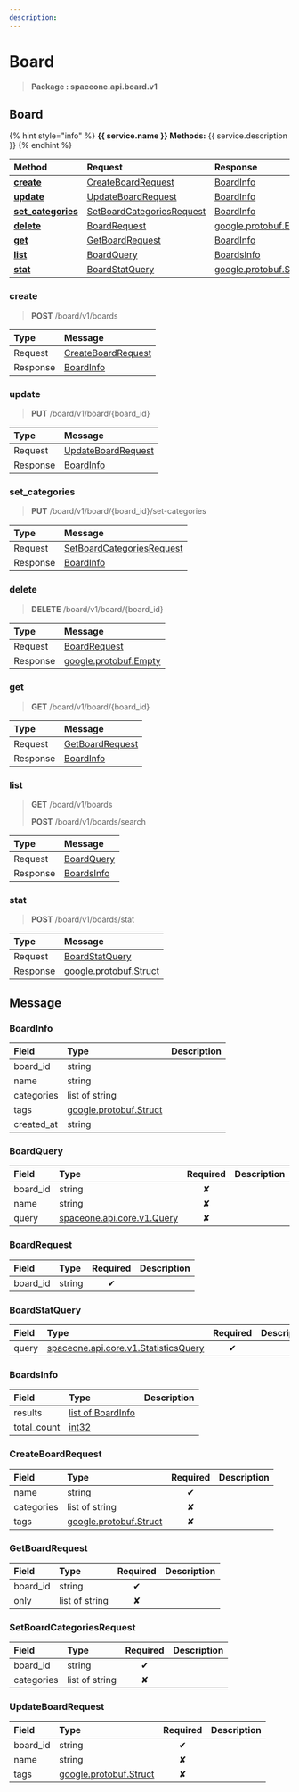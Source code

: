 ```yaml
---
description:  
---
```

# Board

>  **Package : spaceone.api.board.v1**

## Board

{% hint style="info" %}
**{{ service.name }} Methods:**
{{ service.description }}
{%  endhint %}


| Method | Request | Response |
| :----- | :-------- | :-------- |
| [**create**](board.md#create)|   [CreateBoardRequest](board.md#createboardrequest) |   [BoardInfo](board.md#boardinfo) |
| [**update**](board.md#update)|   [UpdateBoardRequest](board.md#updateboardrequest) |   [BoardInfo](board.md#boardinfo) |
| [**set_categories**](board.md#set_categories)|   [SetBoardCategoriesRequest](board.md#setboardcategoriesrequest) |   [BoardInfo](board.md#boardinfo) |
| [**delete**](board.md#delete)|   [BoardRequest](board.md#boardrequest) |  [google.protobuf.Empty](https://github.com/protocolbuffers/protobuf/blob/master/src/google/protobuf/empty.proto)|
| [**get**](board.md#get)|   [GetBoardRequest](board.md#getboardrequest) |   [BoardInfo](board.md#boardinfo) |
| [**list**](board.md#list)|   [BoardQuery](board.md#boardquery) |   [BoardsInfo](board.md#boardsinfo) |
| [**stat**](board.md#stat)|   [BoardStatQuery](board.md#boardstatquery) |  [google.protobuf.Struct](https://github.com/protocolbuffers/protobuf/blob/master/src/google/protobuf/struct.proto)| 
 

 
### create
> **POST** /board/v1/boards
>


| Type | Message |
| :--- | :--- |
| Request | [CreateBoardRequest](board.md#createboardrequest) |
| Response |  [BoardInfo](board.md#boardinfo)  |
 
 

 
### update
> **PUT** /board/v1/board/{board_id}
>


| Type | Message |
| :--- | :--- |
| Request | [UpdateBoardRequest](board.md#updateboardrequest) |
| Response |  [BoardInfo](board.md#boardinfo)  |
 
 

 
### set_categories
> **PUT** /board/v1/board/{board_id}/set-categories
>


| Type | Message |
| :--- | :--- |
| Request | [SetBoardCategoriesRequest](board.md#setboardcategoriesrequest) |
| Response |  [BoardInfo](board.md#boardinfo)  |
 
 

 
### delete
> **DELETE** /board/v1/board/{board_id}
>


| Type | Message |
| :--- | :--- |
| Request | [BoardRequest](board.md#boardrequest) |
| Response | [google.protobuf.Empty](https://github.com/protocolbuffers/protobuf/blob/master/src/google/protobuf/empty.proto) |
 
 

 
### get
> **GET** /board/v1/board/{board_id}
>


| Type | Message |
| :--- | :--- |
| Request | [GetBoardRequest](board.md#getboardrequest) |
| Response |  [BoardInfo](board.md#boardinfo)  |
 
 

 
### list
> **GET** /board/v1/boards
>
> **POST** /board/v1/boards/search



| Type | Message |
| :--- | :--- |
| Request | [BoardQuery](board.md#boardquery) |
| Response |  [BoardsInfo](board.md#boardsinfo)  |
 
 

 
### stat
> **POST** /board/v1/boards/stat
>


| Type | Message |
| :--- | :--- |
| Request | [BoardStatQuery](board.md#boardstatquery) |
| Response | [google.protobuf.Struct](https://github.com/protocolbuffers/protobuf/blob/master/src/google/protobuf/struct.proto) |


## 

## Message

### BoardInfo
| Field | Type |  Description |
| :--- | :--- | :--- |
| board_id |string | |
| name |string | |
| categories |list of string | |
| tags |[google.protobuf.Struct](https://github.com/protocolbuffers/protobuf/blob/master/src/google/protobuf/struct.proto) | |
| created_at |string | |

### BoardQuery
| Field | Type | Required | Description |
| :--- | :--- | :---: | :--- |
| board_id |string|✘| |
| name |string|✘| |
| query |[spaceone.api.core.v1.Query](https://spaceone-dev.gitbook.io/api-reference/common-v1/search-query)|✘| |

### BoardRequest
| Field | Type | Required | Description |
| :--- | :--- | :---: | :--- |
| board_id |string|✔| |

### BoardStatQuery
| Field | Type | Required | Description |
| :--- | :--- | :---: | :--- |
| query |[spaceone.api.core.v1.StatisticsQuery](https://spaceone-dev.gitbook.io/api-reference/common-v1/statistics-query)|✔| |

### BoardsInfo
| Field | Type |  Description |
| :--- | :--- | :--- |
| results |[list of BoardInfo](board.md#boardinfo) | |
| total_count |[int32](https://github.com/protocolbuffers/protobuf/blob/master/src/google/protobuf/type.proto) | |

### CreateBoardRequest
| Field | Type | Required | Description |
| :--- | :--- | :---: | :--- |
| name |string|✔| |
| categories |list of string|✘| |
| tags |[google.protobuf.Struct](https://github.com/protocolbuffers/protobuf/blob/master/src/google/protobuf/struct.proto)|✘| |

### GetBoardRequest
| Field | Type | Required | Description |
| :--- | :--- | :---: | :--- |
| board_id |string|✔| |
| only |list of string|✘| |

### SetBoardCategoriesRequest
| Field | Type | Required | Description |
| :--- | :--- | :---: | :--- |
| board_id |string|✔| |
| categories |list of string|✘| |

### UpdateBoardRequest
| Field | Type | Required | Description |
| :--- | :--- | :---: | :--- |
| board_id |string|✔| |
| name |string|✘| |
| tags |[google.protobuf.Struct](https://github.com/protocolbuffers/protobuf/blob/master/src/google/protobuf/struct.proto)|✘| |
